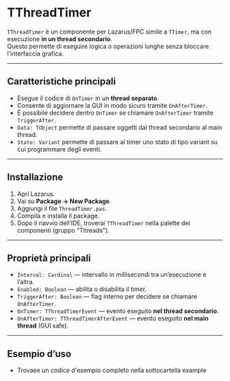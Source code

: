 # TThreadTimer

`TThreadTimer` è un componente per Lazarus/FPC simile a `TTimer`, ma con esecuzione **in un thread secondario**.  
Questo permette di eseguire logica o operazioni lunghe senza bloccare l'interfaccia grafica.

---

## Caratteristiche principali

- Esegue il codice di `OnTimer` in un **thread separato**.
- Consente di aggiornare la GUI in modo sicuro tramite `OnAfterTimer`.
- È possibile decidere dentro `OnTimer` se chiamare `OnAfterTimer` tramite `TriggerAfter`.
- `Data: TObject` permette di passare oggetti dal thread secondario al main thread.
- `State: Variant` permette di passare al timer uno stato di tipo variant su cui programmare degli eventi.

---

## Installazione

1. Apri Lazarus.
2. Vai su **Package → New Package**.
3. Aggiungi il file `ThreadTimer.pas`.
4. Compila e installa il package.
5. Dopo il riavvio dell’IDE, troverai `TThreadTimer` nella palette dei componenti (gruppo “Threads”).

---

## Proprietà principali

- `Interval: Cardinal` — intervallo in millisecondi tra un’esecuzione e l’altra.
- `Enabled: Boolean` — abilita o disabilita il timer.
- `TriggerAfter: Boolean` — flag interno per decidere se chiamare `OnAfterTimer`.
- `OnTimer: TThreadTimerEvent` — evento eseguito **nel thread secondario**.
- `OnAfterTimer: TThreadTimerAfterEvent` — evento eseguito **nel main thread** (GUI safe).

---

## Esempio d’uso
- Trovaee un codice d'esempio completo nella sottocartella example
